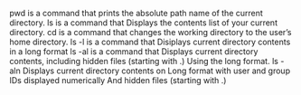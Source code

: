 pwd is a command that prints the absolute path name of the current directory.
ls is a command that Displays the contents list of your current directory.
cd is a command that changes the working directory to the user’s home directory.
ls -l is a command that Disiplays current directory contents in a long format
ls -al is a command that Displays current directory contents, including hidden files (starting with .) Using the long format.
ls -aln Displays current directory contents on Long format with user and group IDs displayed numerically And hidden files (starting with .)
